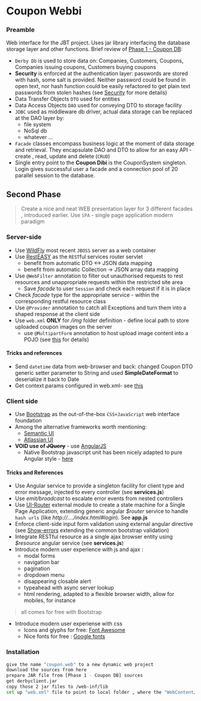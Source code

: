 # Coupon Webbi

### Preamble

Web interface for the JBT project. Uses jar library interfacing the database storage layer and other functions. Brief review of [Phase 1 - Coupon DB]:

  - `Derby Db` is used to store data on: Companies, Customers, Coupons, Companies issuing coupons, Customers buying coupons
  - **Security** is enforced at the authentication layer: passwords are stored with hash, some salt is provided. Neither password could be found in open text, nor hash function could be easily refactored to get plain text passwords from stolen hashes (see [Security] for more details)
  - Data Transfer Objects `DTO` used for entities
  - Data Access Objects `DAO` used for conveying DTO to storage facility
  - `JDBC` used as middleware db driver, actual data storage can be replaced at the DAO layer by:
    - file system
    - NoSql db 
    - whatever ...
  - `Facade` classes encompass business logic at the moment of data storage and retrieval. They encapsulate DAO and DTO to allow for an easy API - create , read, update and delete (`CRUD`)
  - Single entry point to the **Coupon Dibi** is the CouponSystem singleton. Login gives successful user a facade and a connection pool of 20 parallel session to the database.

## Second Phase

> Create a nice and neat WEB presentation layer for 3 different facades , introduced earlier. Use `SPA` - single page application modern paradigm 

### Server-side 

- Use [WildFly](http://wildfly.org/downloads/) most recent `JBOSS` server as a web container
- Use [RestEASY](http://resteasy.jboss.org/) as the `REST`ful services router servlet
    - benefit from automatic DTO <-> JSON data mapping
    - benefit from automatic Collection -> JSON array data mapping
- Use `@WebFilter` annotation to filter out unauthorised requests to rest resources and unappropriate requests within the restricted site area
    - Save *facade* to user `Session` and check each request if it is in place
- Check *facade* type for the appropriate service - within the corresponding restful resource class
- Use `@Provider` annotation to catch all Exceptions  and turn them into a shaped response at the client side
- Use `web.xml` **ONLY** for */img* folder definition - define local path to store uploaded coupon images on the server
    - use `@MultipartForm` annotation to host upload image content into a POJO (see [this](http://examples.javacodegeeks.com/enterprise-java/rest/resteasy/resteasy-file-upload-example/) for details)

#### Tricks and references

- Send `datetime` data from web-browser and back: changed Coupon DTO generic setter parameter to String and used **SimpleDateFormat** to deserialize it back to Date
- Get context params configured in web.xml- see [this](http://tutorials.jenkov.com/java-servlets/web-xml.html#contextParams)

### Client side

- Use [Bootstrap](http://getbootstrap.com) as the out-of-the-box ``CSS+JavaScript`` web interface foundation
- Among the alternative frameworks worth mentioning:
    - [Semantic UI](http://semantic-ui.com/)
    - [Atlassian UI](https://docs.atlassian.com/aui/5.2/index.html)
- **VOID use of ~~JQuery~~** - use [AngularJS](http://angularjs.org)
    - Native Bootstrap javascript unit has been nicely adapted to pure Angular style - [here](http://angular-ui.github.io/bootstrap/#/getting_started)

#### Tricks and References

* Use Angular service to provide a singleton facility for client type and error message, injected to every controller (see **services.js**)
* Use *$emit/$broadcast* to escalate error events from nested controllers
* Use [UI-Router](https://github.com/angular-ui/ui-router) external module to create a state machine for a Single Page Application, extending generic angular *$router* service to handle ``hash urls`` (like *http://..../index.html#login*). See **app.js** 
* Enforce client-side input form validation using external angular directive (see [Show-errors](https://github.com/paulyoder/angular-bootstrap-show-errors) extending the common bootstrap validation)
* Integrate RESTful resource as a single ajax browser entity using *$resource* angular service (see **services.js**)
* Introduce modern user experience with js and ajax :
    * modal forms
    * navigation bar
    * pagination
    * dropdown menu
    * disappearing closable alert
    * typeahead with async server lookup
    * html rendering, adapted to a flexible browser width, allow for mobiles, for instance 

> all comes for free with Bootstrap
>

* Introduce modern user experiense with css
    * Icons and glyphs for free: [Font Awesome](https://fortawesome.github.io/Font-Awesome/icons/)
    * Nice fonts for free : [Google fonts](https://www.google.com/fonts#)


### Installation



```sh
give the name "coupon.web" to a new dynamic web project
download the sources from here
prepare JAR file from [Phase 1 - Coupon DB] sources
get derbyclient.jar
copy those 2 jar files to /web-inf/lib
set up "web.xml" file to point to local folder , where the "WebContent/img" folder is mapped to
```


[//]: # (These are reference links used in the body of this note and get stripped out when the markdown processor does its job. There is no need to format nicely because it shouldn't be seen. Thanks SO - http://stackoverflow.com/questions/4823468/store-comments-in-markdown-syntax)

   [Phase 1 - Coupon DB]: <https://github.com/aomalov/JBT>
   [Security]: <https://www.owasp.org/index.php/Hashing_Java>



